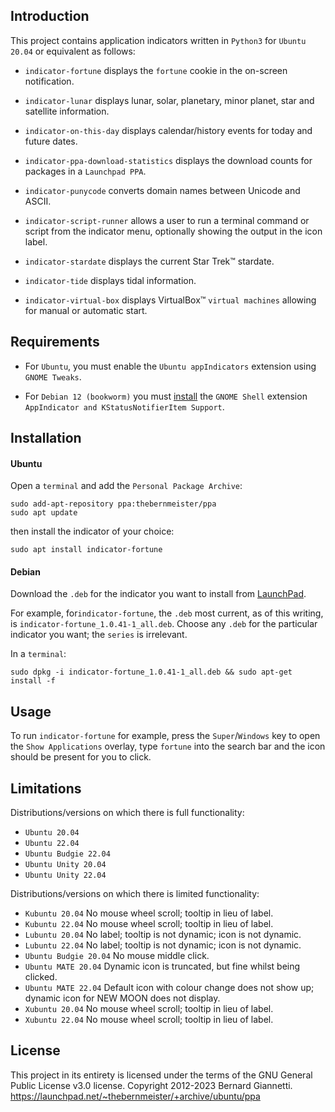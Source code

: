 ## Introduction

This project contains application indicators written in `Python3` for `Ubuntu 20.04` or equivalent as follows:

- `indicator-fortune` displays the `fortune` cookie in the on-screen notification.

- `indicator-lunar` displays lunar, solar, planetary, minor planet, star and satellite information.

- `indicator-on-this-day` displays calendar/history events for today and future dates.

- `indicator-ppa-download-statistics` displays the download counts for packages in a `Launchpad PPA`.

- `indicator-punycode` converts domain names between Unicode and ASCII.

- `indicator-script-runner` allows a user to run a terminal command or script from the indicator menu, optionally showing the output in the icon label.

- `indicator-stardate` displays the current Star Trek™ stardate.

- `indicator-tide` displays tidal information.

- `indicator-virtual-box` displays VirtualBox™ `virtual machines` allowing for manual or automatic start.


## Requirements
- For `Ubuntu`, you must enable the `Ubuntu appIndicators` extension using `GNOME Tweaks`.

- For `Debian 12 (bookworm)` you must [install](https://extensions.gnome.org/extension/615/appindicator-support/) the `GNOME Shell` extension `AppIndicator and KStatusNotifierItem Support`. 


## Installation
#### Ubuntu
Open a `terminal` and add the `Personal Package Archive`:
```
sudo add-apt-repository ppa:thebernmeister/ppa
sudo apt update
```
then install the indicator of your choice:
```
sudo apt install indicator-fortune
```

#### Debian
Download the `.deb` for the indicator you want to install from [LaunchPad](https://launchpad.net/~thebernmeister/+archive/ubuntu/ppa/+packages).

For example, for`indicator-fortune`, the `.deb` most current, as of this writing, is  `indicator-fortune_1.0.41-1_all.deb`.  Choose any `.deb` for the particular indicator you want; the `series` is irrelevant.

In a `terminal`:
```
sudo dpkg -i indicator-fortune_1.0.41-1_all.deb && sudo apt-get install -f
```

## Usage
To run `indicator-fortune` for example, press the `Super`/`Windows` key to open the `Show Applications` overlay, type `fortune` into the search bar and the icon should be present for you to click.


## Limitations
Distributions/versions on which there is full functionality:
- `Ubuntu 20.04`
- `Ubuntu 22.04`
- `Ubuntu Budgie 22.04`
- `Ubuntu Unity 20.04`
- `Ubuntu Unity 22.04`

Distributions/versions on which there is limited functionality:
- `Kubuntu 20.04` No mouse wheel scroll; tooltip in lieu of label.
- `Kubuntu 22.04` No mouse wheel scroll; tooltip in lieu of label.
- `Lubuntu 20.04` No label; tooltip is not dynamic; icon is not dynamic.
- `Lubuntu 22.04` No label; tooltip is not dynamic; icon is not dynamic.
- `Ubuntu Budgie 20.04` No mouse middle click.
- `Ubuntu MATE 20.04` Dynamic icon is truncated, but fine whilst being clicked.
- `Ubuntu MATE 22.04` Default icon with colour change does not show up; dynamic icon for NEW MOON does not display.
- `Xubuntu 20.04` No mouse wheel scroll; tooltip in lieu of label.
- `Xubuntu 22.04` No mouse wheel scroll; tooltip in lieu of label.


## License
This project in its entirety is licensed under the terms of the GNU General Public License v3.0 license. 
Copyright 2012-2023 Bernard Giannetti.
https://launchpad.net/~thebernmeister/+archive/ubuntu/ppa
